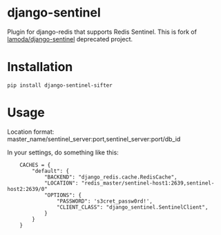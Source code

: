 # django-sentinel
Plugin for django-redis that supports Redis Sentinel. This is fork of [lamoda/django-sentinel](https://github.com/lamoda/django-sentinel) deprecated project.

# Installation

```
pip install django-sentinel-sifter
```

# Usage

Location format: master_name/sentinel_server:port,sentinel_server:port/db_id

In your settings, do something like this:

```
    CACHES = {
        "default": {
            "BACKEND": "django_redis.cache.RedisCache",
            "LOCATION": "redis_master/sentinel-host1:2639,sentinel-host2:2639/0"
            "OPTIONS": {
                "PASSWORD": 's3cret_passw0rd!',
                "CLIENT_CLASS": "django_sentinel.SentinelClient",
            }
        }
    }
```
